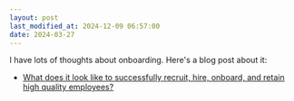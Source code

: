 ```yaml
---
layout: post
last_modified_at: 2024-12-09 06:57:00
date: 2024-03-27
---
```

I have lots of thoughts about onboarding. Here's a blog post about it: 

- [What does it look like to successfully recruit, hire, onboard, and retain high quality employees?](https://jethro.site/2024/03/27/what-does-it-look-like-to-successfully-recruit-hire-onboard-and-retain-high-quality-employees/)
